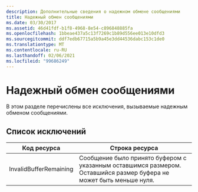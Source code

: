 ```yaml
---
description: Дополнительные сведения о надежном обмене сообщениями
title: Надежный обмен сообщениями
ms.date: 03/30/2017
ms.assetid: 46d41fdf-b1f8-4968-8e54-c896848885fa
ms.openlocfilehash: 1bbeae437a5c13f7269c1b89d556ee013e10dfd3
ms.sourcegitcommit: ddf7edb67715a5b9a45e3dd44536dabc153c1de0
ms.translationtype: MT
ms.contentlocale: ru-RU
ms.lasthandoff: 02/06/2021
ms.locfileid: "99686249"
---
```

# <a name="reliable-messaging"></a>Надежный обмен сообщениями

В этом разделе перечислены все исключения, вызываемые надежным обменом сообщениями.  
  
## <a name="exception-list"></a>Список исключений  
  
|Код ресурса|Строка ресурса|  
|-------------------|---------------------|  
|InvalidBufferRemaining|Сообщение было принято буфером с указанным оставшимся размером. Оставшийся размер буфера не может быть меньше нуля.|
